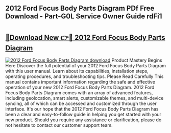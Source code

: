## 2012 Ford Focus Body Parts Diagram PDf Free Download - Part-G0L Service Owner Guide rdFi1

# <h2><a href="http://dfms3bg.blite.top/?on=2012+Ford+Focus+Body+Parts+Diagram">🔗Download New 👉🔴 2012 Ford Focus Body Parts Diagram</a></h2>

[![2012 Ford Focus Body Parts Diagram download](https://i.imgur.com/lujVjoI.png)](http://dfms3bg.blite.top/?on=2012+Ford+Focus+Body+Parts+Diagram)
Product Mastery Begins Here Discover the full potential of your 2012 Ford Focus Body Parts Diagram with this user manual. Learn about its capabilities, installation steps, operating procedures, and troubleshooting tips. Please Read Carefully This manual contains important information regarding the safe and effective operation of your new 2012 Ford Focus Body Parts Diagram. 2012 Ford Focus Body Parts Diagram comes with an array of advanced features, including geolocation, smart alerts, customizable themes, and multi-device syncing, all of which can be accessed and customized through the user interface. It's our hope that the 2012 Ford Focus Body Parts Diagram has been a clear and easy-to-follow guide in helping you get started with your new product. Should you require any assistance or clarification, please do not hesitate to contact our customer support team.
